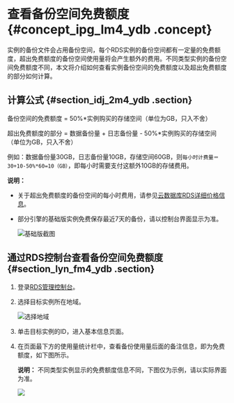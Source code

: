 # 查看备份空间免费额度 {#concept_ipg_lm4_ydb .concept}

实例的备份文件会占用备份空间，每个RDS实例的备份空间都有一定量的免费额度，超出免费额度的备份空间使用量将会产生额外的费用。不同类型实例的备份空间免费额度不同，本文将介绍如何查看实例备份空间的免费额度以及超出免费额度的部分如何计算。

## 计算公式 {#section_idj_2m4_ydb .section}

备份空间的免费额度 = 50%\*实例购买的存储空间（单位为GB，只入不舍）

超出免费额度的部分 = 数据备份量 + 日志备份量 - 50%\*实例购买的存储空间（单位为GB，只入不舍）

例如：数据备份量30GB，日志备份量10GB，存储空间60GB，则`每小时计费量＝30+10-50%*60=10（GB）`，即每小时需要支付这额外10GB的存储费用。

**说明：** 

-   关于超出免费额度的备份空间的每小时费用，请参见[云数据库RDS详细价格信息](https://www.aliyun.com/price/product?spm=5176.doc26206.2.1.Ufxov9#/rds/detail)。
-   部分引擎的基础版实例免费保存最近7天的备份，请以控制台界面显示为准。

    ![基础版截图](http://static-aliyun-doc.oss-cn-hangzhou.aliyuncs.com/assets/img/7805/156637337537301_zh-CN.png)


## 通过RDS控制台查看备份空间免费额度 {#section_lyn_fm4_ydb .section}

1.  登录[RDS管理控制台](https://rds.console.aliyun.com/)。
2.  选择目标实例所在地域。

    ![选择地域](http://static-aliyun-doc.oss-cn-hangzhou.aliyuncs.com/assets/img/7814/156637337636543_zh-CN.png)

3.  单击目标实例的ID，进入基本信息页面。
4.  在页面最下方的使用量统计栏中，查看备份使用量后面的备注信息，即为免费额度，如下图所示。

    **说明：** 不同类型实例显示的免费额度信息不同，下图仅为示例，请以实际界面为准。

    ![](http://static-aliyun-doc.oss-cn-hangzhou.aliyuncs.com/assets/img/7965/15663733764106_zh-CN.png)


